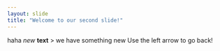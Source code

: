 ```yaml
---
layout: slide
title: "Welcome to our second slide!"
---
```

haha *new* **text** > we have something new
Use the left arrow to go back!
